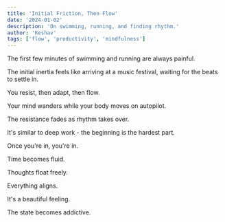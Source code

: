 ```yaml
---
title: 'Initial Friction, Then Flow'
date: '2024-01-02'
description: 'On swimming, running, and finding rhythm.'
author: 'Keshav'
tags: ['flow', 'productivity', 'mindfulness']
---
```


The first few minutes of swimming and running are always painful.

The initial inertia feels like arriving at a music festival, waiting for the beats to settle in.

You resist, then adapt, then flow.

Your mind wanders while your body moves on autopilot.

The resistance fades as rhythm takes over.

It's similar to deep work - the beginning is the hardest part.

Once you're in, you're in.

Time becomes fluid.

Thoughts float freely.

Everything aligns.

It's a beautiful feeling.

The state becomes addictive.
